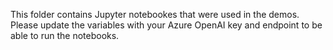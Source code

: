 This folder contains Jupyter notebookes that were used in the demos.
Please update the variables with your Azure OpenAI key and endpoint to be able to run the notebooks.

